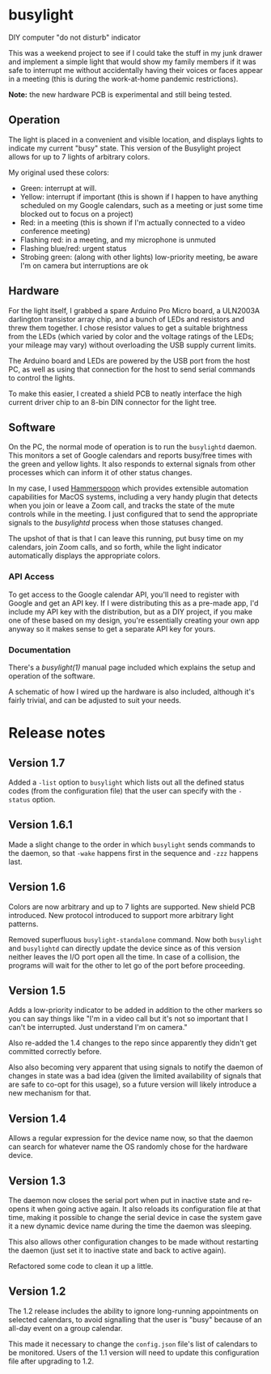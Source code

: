 # busylight
DIY computer "do not disturb" indicator

This was a weekend project to see if I could take the stuff in my junk drawer and implement a simple light that would show my family members if it was safe to interrupt me without accidentally having their voices or faces appear in a meeting (this is during the work-at-home pandemic restrictions).

**Note:** the new hardware PCB is experimental and still being tested.

## Operation
The light is placed in a convenient and visible location, and displays lights to indicate my current "busy" state.
This version of the Busylight project allows for up to 7 lights of arbitrary colors.

My original used these colors:
* Green: interrupt at will.
* Yellow: interrupt if important (this is shown if I happen to have anything scheduled on my Google calendars, such as a meeting or just some time blocked out to focus on a project)
* Red: in a meeting (this is shown if I'm actually connected to a video conference meeting)
* Flashing red: in a meeting, and my microphone is unmuted
* Flashing blue/red: urgent status
* Strobing green: (along with other lights) low-priority meeting, be aware I'm on camera but interruptions are ok


## Hardware
For the light itself, I grabbed a spare Arduino Pro Micro board, a ULN2003A darlington transistor array chip, and a bunch of LEDs and resistors and threw them together.
I chose resistor values to get a suitable brightness from the LEDs (which varied by color and the voltage ratings of the LEDs; your mileage may vary) without overloading
the USB supply current limits.

The Arduino board and LEDs are powered by the USB port from the host PC, as well as using that connection for the host to send serial commands to control the lights.

To make this easier, I created a shield PCB to neatly interface the high current driver chip to an 8-bin DIN connector for the light tree.

## Software
On the PC, the normal mode of operation is to run the `busylightd` daemon. This monitors a set of Google calendars and reports busy/free times with the green and yellow
lights. It also responds to external signals from other processes which can inform it of other status changes.

In my case, I used [Hammerspoon](https://www.hammerspoon.org) which provides extensible automation capabilities for MacOS systems, including a very handy plugin that detects
when you join or leave a Zoom call, and tracks the state of the mute controls while in the meeting. I just configured that to send the appropriate signals to the
*busylightd* process when those statuses changed.

The upshot of that is that I can leave this running, put busy time on my calendars, join Zoom calls, and so forth, while the light indicator automatically displays
the appropriate colors.

### API Access
To get access to the Google calendar API, you'll need to register with Google and get an API key. If I were distributing this as a pre-made app, I'd include my API key
with the distribution, but as a DIY project, if you make one of these based on my design, you're essentially creating your own app anyway so it makes sense to get a
separate API key for yours.

### Documentation
There's a *busylight(1)* manual page included which explains the setup and operation of the software.

A schematic of how I wired up the hardware is also included, although it's fairly trivial, and can be adjusted to suit your needs.

# Release notes
## Version 1.7
Added a `-list` option to `busylight` which lists out all the defined status codes
(from the configuration file) that the user can specify with the `-status` option.

## Version 1.6.1
Made a slight change to the order in which `busylight` sends commands to the daemon,
so that `-wake` happens first in the sequence and `-zzz` happens last.

## Version 1.6
Colors are now arbitrary and up to 7 lights are supported. New shield PCB introduced.
New protocol introduced to support more arbitrary light patterns.

Removed superfluous `busylight-standalone` command. Now both `busylight` and `busylightd` can
directly update the device since as of this version neither leaves the I/O
port open all the time. In case of a collision, the programs will wait for the other to
let go of the port before proceeding.

## Version 1.5
Adds a low-priority indicator to be added in addition to the other
markers so you can say things like "I'm in a video call but it's not
so important that I can't be interrupted. Just understand I'm on camera."

Also re-added the 1.4 changes to the repo since apparently they didn't get
committed correctly before.

Also also becoming very apparent that using signals to notify the daemon
of changes in state was a bad idea (given the limited availability of
signals that are safe to co-opt for this usage), so a future version will 
likely introduce a new mechanism for that.

## Version 1.4
Allows a regular expression for the device name now, so that the daemon
can search for whatever name the OS randomly chose for the hardware device.

## Version 1.3
The daemon now closes the serial port when put in inactive state and
re-opens it when going active again. It also reloads its configuration
file at that time, making it possible to change the serial device in case
the system gave it a new dynamic device name during the time the daemon
was sleeping.

This also allows other configuration changes to be made  without restarting
the daemon (just set it to inactive state and back to active again).

Refactored some code to clean it up a little. 

## Version 1.2
The 1.2 release includes the ability to ignore long-running appointments on selected calendars, to avoid
signalling that the user is "busy" because of an all-day event on a group calendar.

This made it necessary to change the `config.json` file's list of calendars to be monitored. Users of the 1.1 version will need to 
update this configuration file after upgrading to 1.2.
